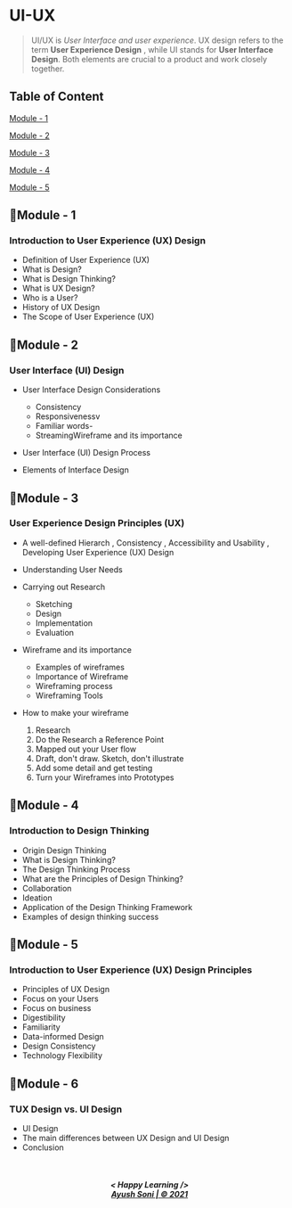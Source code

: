 # UI-UX

>UI/UX is *User Interface and user experience*. UX design refers to the term **User Experience Design** , while UI stands for **User Interface Design**. Both elements are crucial to a product and work closely together.

## Table of Content  
[Module - 1](#module-1)

[Module - 2](#module-2)

[Module - 3](#module-3)

[Module - 4](#module-4)

[Module - 5](#module-5)


<a name="module-1"/>

## 📌Module - 1

### Introduction to User Experience (UX) Design
- Definition of User Experience (UX)
- What is Design?
- What is Design Thinking?
- What is UX Design?
- Who is a User?
- History of UX Design
- The Scope of User Experience (UX)

<a name="module-2"/>

## 📌Module - 2

### User Interface (UI) Design 
- User Interface Design Considerations

     - Consistency
     - Responsivenessv
     - Familiar words-
     - StreamingWireframe and its importance
      
- User Interface (UI) Design Process
- Elements of Interface Design

<a name="module-3"/>

## 📌Module - 3

### User Experience Design Principles (UX)
- A well-defined Hierarch , Consistency , Accessibility and Usability , Developing User Experience (UX) Design
- Understanding User Needs
- Carrying out Research

     - Sketching
     - Design
     - Implementation
     - Evaluation
     
- Wireframe and its importance 

     - Examples of wireframes
     - Importance of Wireframe 
     - Wireframing process
     - Wireframing Tools
     
- How to make your wireframe
 
     1. Research
     2. Do the Research a Reference Point
     3. Mapped out your User flow
     4. Draft, don't draw. Sketch, don't illustrate
     5. Add some detail and get testing
     6. Turn your Wireframes into Prototypes


<a name="module-4"/>


## 📌Module - 4

### Introduction to Design Thinking
- Origin Design Thinking
- What is Design Thinking?
- The Design Thinking Process
- What are the Principles of Design Thinking?
- Collaboration
- Ideation
- Application of the Design Thinking Framework 
- Examples of design thinking success

<a name="module-5"/>


## 📌Module - 5

### Introduction to User Experience (UX) Design Principles
- Principles of UX Design
- Focus on your Users
- Focus on business
- Digestibility
- Familiarity
- Data-informed Design
- Design Consistency
- Technology Flexibility

<a name="module-6"/>


## 📌Module - 6

### TUX Design vs. UI Design
- UI Design
- The main differences between UX Design and UI Design
- Conclusion




<br>
<h5 align="center">
< Happy Learning />
<br>
<a href="https://github.com/ayushsoni1010">Ayush Soni | © 2021
</h5>


